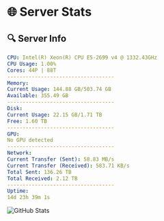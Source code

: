 # 🌐 Server Stats
## 🔍 Server Info
```yaml
CPU: Intel(R) Xeon(R) CPU E5-2699 v4 @ 1332.43GHz
CPU Usage: 1.00%
Cores: 44P | 88T
-----------------------------------
Memory:
Current Usage: 144.88 GB/503.74 GB
Available: 355.49 GB
-----------------------------------
Disk:
Current Usage: 22.15 GB/1.71 TB
Free: 1.60 TB
-----------------------------------
GPU:
No GPU detected
-----------------------------------
Network:
Current Transfer (Sent): 58.83 MB/s
Current Transfer (Received): 583.71 KB/s
Total Sent: 136.26 TB
Total Received: 2.12 TB
-----------------------------------
Uptime:
14d 23h 39m 1s
```
![GitHub Stats](https://img.shields.io/badge/Updated-2025-02-22_22:22:19-blue)
